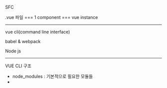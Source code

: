 SFC

.vue 파일 === 1 component ===  vue instance

---

vue cli(command line interface)

babel & webpack

Node js

---

VUE CLI 구조

* node_modules  : 기본적으로 필요한 모듈들
* 

